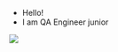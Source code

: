 - Hello!
- I am QA Engineer junior

![](http://github-profile-summary-cards.vercel.app/api/cards/repos-per-language?username=annaportenko&theme=default)
